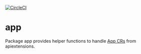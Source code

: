 [![CircleCI](https://circleci.com/gh/giantswarm/app.svg?style=shield)](https://circleci.com/gh/giantswarm/app)

# app

Package app provides helper functions to handle [App CRs](https://github.com/giantswarm/apiextensions/tree/master/pkg/apis/application/v1alpha1) from apiextensions.
